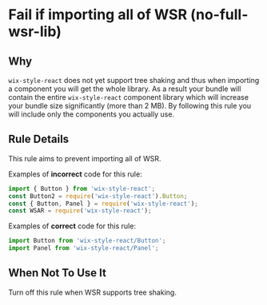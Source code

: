 # Fail if importing all of WSR (no-full-wsr-lib)

## Why

`wix-style-react` does not yet support tree shaking and thus when importing a component you will get the whole library. As a result your bundle will contain the entire `wix-style-react` component library which will increase your bundle size significantly (more than 2 MB). By following this rule you will include only the components you actually use.

## Rule Details

This rule aims to prevent importing all of WSR.

Examples of **incorrect** code for this rule:

```js
import { Button } from 'wix-style-react';
const Button2 = require('wix-style-react').Button;
const { Button, Panel } = require('wix-style-react');
const WSAR = require('wix-style-react');
```

Examples of **correct** code for this rule:

```js
import Button from 'wix-style-react/Button';
import Panel from 'wix-style-react/Panel';
```

## When Not To Use It

Turn off this rule when WSR supports tree shaking.
